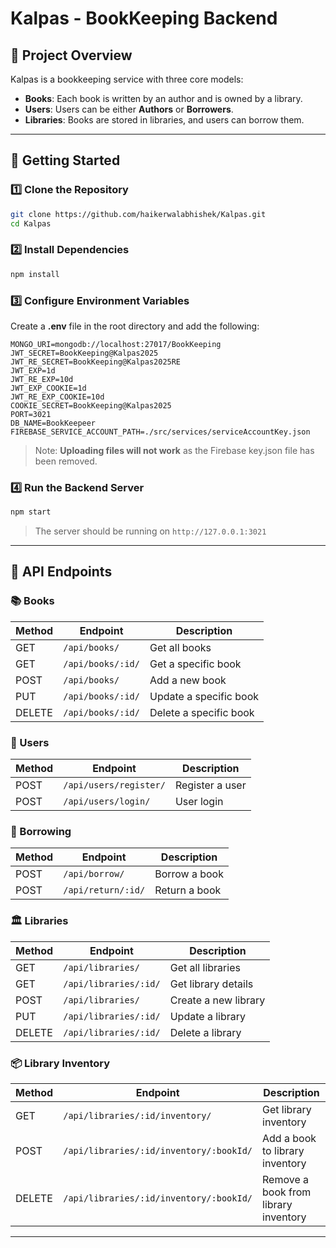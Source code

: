 # Kalpas - BookKeeping Backend

## 📌 Project Overview
Kalpas is a bookkeeping service with three core models:
- **Books**: Each book is written by an author and is owned by a library.
- **Users**: Users can be either **Authors** or **Borrowers**.
- **Libraries**: Books are stored in libraries, and users can borrow them.

---

## 🚀 Getting Started

### 1️⃣ Clone the Repository
```sh
git clone https://github.com/haikerwalabhishek/Kalpas.git
cd Kalpas
```

### 2️⃣ Install Dependencies
```sh
npm install
```

### 3️⃣ Configure Environment Variables
Create a **.env** file in the root directory and add the following:
```env
MONGO_URI=mongodb://localhost:27017/BookKeeping
JWT_SECRET=BookKeeping@Kalpas2025
JWT_RE_SECRET=BookKeeping@Kalpas2025RE
JWT_EXP=1d
JWT_RE_EXP=10d
JWT_EXP_COOKIE=1d
JWT_RE_EXP_COOKIE=10d
COOKIE_SECRET=BookKeeping@Kalpas2025
PORT=3021
DB_NAME=BookKeepeer
FIREBASE_SERVICE_ACCOUNT_PATH=./src/services/serviceAccountKey.json
```
> Note: **Uploading files will not work** as the Firebase key.json file has been removed.

### 4️⃣ Run the Backend Server
```sh
npm start
```
> The server should be running on `http://127.0.0.1:3021`

---

## 📡 API Endpoints

### 📚 Books
| Method | Endpoint | Description |
|--------|-------------|----------------------|
| GET    | `/api/books/` | Get all books |
| GET    | `/api/books/:id/` | Get a specific book |
| POST   | `/api/books/` | Add a new book |
| PUT    | `/api/books/:id/` | Update a specific book |
| DELETE | `/api/books/:id/` | Delete a specific book |

### 👤 Users
| Method | Endpoint | Description |
|--------|-------------|----------------------|
| POST   | `/api/users/register/` | Register a user |
| POST   | `/api/users/login/` | User login |

### 📖 Borrowing
| Method | Endpoint | Description |
|--------|-------------|----------------------|
| POST   | `/api/borrow/` | Borrow a book |
| POST   | `/api/return/:id/` | Return a book |

### 🏛️ Libraries
| Method | Endpoint | Description |
|--------|-------------|----------------------|
| GET    | `/api/libraries/` | Get all libraries |
| GET    | `/api/libraries/:id/` | Get library details |
| POST   | `/api/libraries/` | Create a new library |
| PUT    | `/api/libraries/:id/` | Update a library |
| DELETE | `/api/libraries/:id/` | Delete a library |

### 📦 Library Inventory
| Method | Endpoint | Description |
|--------|-------------|----------------------|
| GET    | `/api/libraries/:id/inventory/` | Get library inventory |
| POST   | `/api/libraries/:id/inventory/:bookId/` | Add a book to library inventory |
| DELETE | `/api/libraries/:id/inventory/:bookId/` | Remove a book from library inventory |

---

